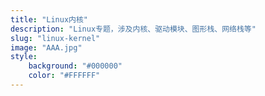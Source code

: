 ```yaml
---
title: "Linux内核"
description: "Linux专题，涉及内核、驱动模块、图形栈、网络栈等"
slug: "linux-kernel"
image: "AAA.jpg"
style:
    background: "#000000"
    color: "#FFFFFF"
---
```


